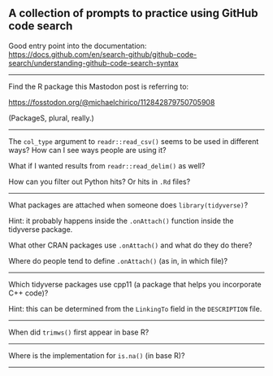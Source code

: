 ## A collection of prompts to practice using GitHub code search

Good entry point into the documentation:
https://docs.github.com/en/search-github/github-code-search/understanding-github-code-search-syntax

---

Find the R package this Mastodon post is referring to:

https://fosstodon.org/@michaelchirico/112842879750705908

(PackageS, plural, really.)

---

The `col_type` argument to `readr::read_csv()` seems to be used in different ways? How can I see ways people are using it?

What if I wanted results from `readr::read_delim()` as well?

How can you filter out Python hits? Or hits in `.Rd` files?

---

What packages are attached when someone does `library(tidyverse)`?

Hint: it probably happens inside the `.onAttach()` function inside the tidyverse package.

What other CRAN packages use `.onAttach()` and what do they do there?

Where do people tend to define `.onAttach()` (as in, in which file)?

---

Which tidyverse packages use cpp11 (a package that helps you incorporate C++ code)?

Hint: this can be determined from the `LinkingTo` field in the `DESCRIPTION` file.

---

When did `trimws()` first appear in base R?

---

Where is the implementation for `is.na()` (in base R)?

---
